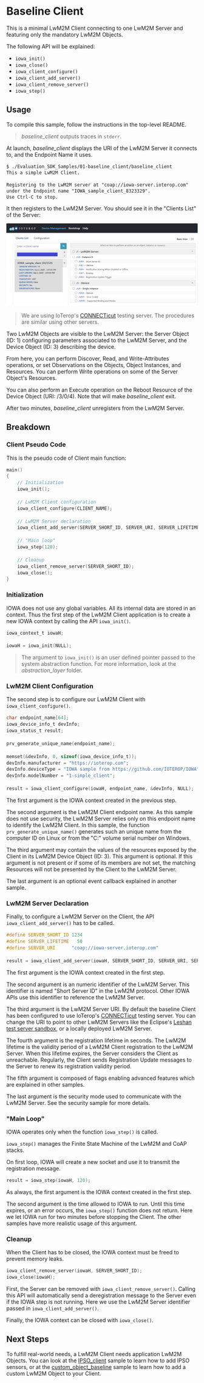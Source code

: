 # Baseline Client

This is a minimal LwM2M Client connecting to one LwM2M Server and featuring only the mandatory LwM2M Objects.

The following API will be explained:

- `iowa_init()`
- `iowa_close()`
- `iowa_client_configure()`
- `iowa_client_add_server()`
- `iowa_client_remove_server()`
- `iowa_step()`

## Usage

To compile this sample, follow the instructions in the top-level README.

> *baseline_client* outputs traces in `stderr`.

At launch, *baseline_client* displays the URI of the LwM2M Server it connects to, and the Endpoint Name it uses.

```
$ ./Evaluation_SDK_Samples/01-baseline_client/baseline_client
This a simple LwM2M Client.

Registering to the LwM2M server at "coap://iowa-server.ioterop.com" under the Endpoint name "IOWA_sample_client_8323329".
Use Ctrl-C to stop.
```

It then registers to the LwM2M Server. You should see it in the "Clients List" of the Server:

![Client registered](images/baseline_client.jpg)

> We are using IoTerop's [CONNECTicut](https://iowa-server.ioterop.com/) testing server. The procedures are similar using other servers.

Two LwM2M Objects are visible to the LwM2M Server: the Server Object (ID: 1) configuring parameters associated to the LwM2M Server, and the Device Object (ID: 3) describing the device.

From here, you can perform Discover, Read, and Write-Attributes operations, or set Observations on the Objects, Object Instances, and Resources. You can perform Write operations on some of the Server Object's Resources.

You can also perform an Execute operation on the Reboot Resource of the Device Object (URI: /3/0/4). Note that will make *baseline_client* exit.

After two minutes, *baseline_client* unregisters from the LwM2M Server.

## Breakdown

### Client Pseudo Code

This is the pseudo code of Client main function:

```c
main()
{
    // Initialization
    iowa_init();

    // LwM2M Client configuration
    iowa_client_configure(CLIENT_NAME);

    // LwM2M Server declaration
    iowa_client_add_server(SERVER_SHORT_ID, SERVER_URI, SERVER_LIFETIME);

    // "Main loop"
    iowa_step(120);

    // Cleanup
    iowa_client_remove_server(SERVER_SHORT_ID);
    iowa_close();
}
```

### Initialization

IOWA does not use any global variables. All its internal data are stored in an context. Thus the first step of  the LwM2M Client application is to create a new IOWA context by calling the API `iowa_init()`.

```c
iowa_context_t iowaH;

iowaH = iowa_init(NULL);
```

> The argument to `iowa_init()` is an user defined pointer passed to the system abstraction function. For more information, look at the *abstraction_layer* folder.

### LwM2M Client Configuration

The second step is to configure our LwM2M Client with `iowa_client_configure()`.

```c
char endpoint_name[64];
iowa_device_info_t devInfo;
iowa_status_t result;

prv_generate_unique_name(endpoint_name);

memset(&devInfo, 0, sizeof(iowa_device_info_t));
devInfo.manufacturer = "https://ioterop.com";
devInfo.deviceType = "IOWA sample from https://github.com/IOTEROP/IOWA";
devInfo.modelNumber = "1-simple_client";

result = iowa_client_configure(iowaH, endpoint_name, &devInfo, NULL);
```

The first argument is the IOWA context created in the previous step.

The second argument is the LwM2M Client endpoint name. As this sample does not use security, the LwM2M Server relies only on this endpoint name to identify the LwM2M Client. In this sample, the function `prv_generate_unique_name()` generates such an unique name from the computer ID on Linux or from the "C:" volume serial number on Windows.

The third argument may contain the values of the resources exposed by the Client in its LwM2M Device Object (ID: 3). This argument is optional. If this argument is not present or if some of its members are not set, the matching Resources will not be presented by the Client to the LwM2M Server.

The last argument is an optional event callback explained in another sample.

### LwM2M Server Declaration

Finally, to configure a LwM2M Server on the Client, the API `iowa_client_add_server()` has to be called.

```c
#define SERVER_SHORT_ID 1234
#define SERVER_LIFETIME   50
#define SERVER_URI      "coap://iowa-server.ioterop.com"

result = iowa_client_add_server(iowaH, SERVER_SHORT_ID, SERVER_URI, SERVER_LIFETIME, 0, IOWA_SEC_NONE);
```

The first argument is the IOWA context created in the first step.

The second argument is an numeric identifier of the LwM2M Server. This identifier is named "Short Server ID" in the LwM2M protocol. Other IOWA APIs use this identifier to reference the LwM2M Server.

The third argument is the LwM2M Server URI. By default the baseline Client has been configured to use IoTerop's [CONNECTicut](https://iowa-server.ioterop.com/) testing server. You can change the URI to point to other LwM2M Servers like the Eclipse's [Leshan test server sandbox](https://leshan.eclipseprojects.io/#/clients), or a locally deployed LwM2M Server.

The fourth argument is the registration lifetime in seconds. The LwM2M lifetime is the validity period of a LwM2M Client registration to the LwM2M Server. When this lifetime expires, the Server considers the Client as unreachable. Regularly, the Client sends Registration Update messages to the Server to renew its registration validity period.

The fifth argument is composed of flags enabling advanced features which are explained in other samples.

The last argument is the security mode used to communicate with the LwM2M Server. See the security sample for more details.

### "Main Loop"

IOWA operates only when the function `iowa_step()` is called.

`iowa_step()` manages the Finite State Machine of the LwM2M and CoAP stacks.

On first loop, IOWA will create a new socket and use it to transmit the registration message.

```c
result = iowa_step(iowaH, 120);
```

As always, the first argument is the IOWA context created in the first step.

The second argument is the time allowed to IOWA to run. Until this time expires, or an error occurs, the `iowa_step()` function does not return. Here we let IOWA run for two minutes before stopping the Client. The other samples have more realistic usage of this argument.

### Cleanup

When the Client has to be closed, the IOWA context must be freed to prevent memory leaks.

```c
iowa_client_remove_server(iowaH, SERVER_SHORT_ID);
iowa_close(iowaH);
```

First, the Server can be removed with `iowa_client_remove_server()`. Calling this API will automatically send a deregistration message to the Server even if the IOWA step is not running. Here we use the LwM2M Server identifier passed in `iowa_client_add_server()`.

Finally, the IOWA context can be closed with `iowa_close()`.

## Next Steps

To fulfill real-world needs, a LwM2M Client needs application LwM2M Objects. You can look at the [IPSO_client](IPSO_client.md) sample to learn how to add IPSO sensors, or at the [custom_object_baseline](custom_object_baseline.md) sample to learn how to add a custom LwM2M Object to your Client.
